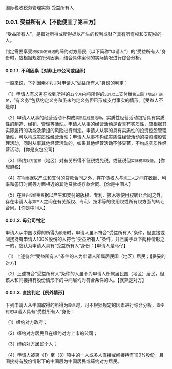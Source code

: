 国际税收税务管理实务.受益所有人

### 0.0.1. 受益所有人【不能便宜了第三方】

“受益所有人”，是指对所得或所得据以产生的权利或财产具有所有权和支配权的人。

判定需要享受`税收协定待遇`的缔约对方居民（以下简称“申请人”）的“受益所有人”身份时，应根据规定所列因素，结合具体案例的实际情况进行综合分析。

#### 0.0.1.1. 不利因素【对非上市公司或组织】

一般来说，下列因素`不利于`对申请人“受益所有人”身份的判定：

（1）申请人有义务在收到所得的`12个月`内将所得的`50%以上`支付给`第三国（地区）居民`，“有义务”包括约定义务和虽未约定义务但已形成支付事实的情形。【受益人不是你】

（2）申请人从事的经营活动不构成`实质性经营活动`。实质性经营活动包括具有实质性的制造、经销、管理等活动。申请人从事的经营活动是否具有实质性，应根据其实际履行的功能及承担的风险进行判定。申请人从事的具有实质性的投资控股管理活动，可以构成实质性经营活动；申请人从事不构成实质性经营活动的投资控股管理活动，同时从事其他经营活动的，如果其他经营活动不够显著，不构成实质性经营活动。【你是皮包公司】

（3）缔约`对方国家`（地区）对有关所得不征税或免税，或征税但`实际税率极低`。【你想避税】

（4）在`利息`据以产生和支付的贷款合同之外，存在债权人与`第三人`之间在数额、利率和签订时间等方面相近的其他贷款或存款合同。【你是中间人】

（5）在`特许权使用费`据以产生和支付的版权、专利、技术等使用权转让合同之外，存在申请人与`第三人`之间在有关版权、专利、技术等的使用权或所有权方面的转让合同。【你是中间人】

#### 0.0.1.2. 母公司判定

申请人从中国取得的所得为`股息`时，申请人虽不符合“受益所有人”条件，但直接或间接持有申请人100%股份的人符合“受益所有人”条件，并且属于以下两种情形之一的，应认为申请人具有“受益所有人”身份：【申请人是马仔】

（1）上述符合“受益所有人”条件的人为申请人所属居民国（地区）居民；【妥妥的对方】

（2）上述符合“受益所有人”条件的人虽不为申请人所属居民国（地区）居民，但该人和间接持有股份情形下的中间层均为符合条件的人。【就算是对方】

#### 0.0.1.3. 直接判定【例外情形】

下列申请人从中国取得的所得为`股息`时，可不根据规定的因素进行综合分析，`直接判定`申请人具有“受益所有人”身份：

（1）缔约对方政府；

（2）缔约对方居民且在缔约对方上市的公司；

（3）缔约对方居民个人；

（4）申请人被第（1）至（3）项中的一人或多人直接或间接持有100%股份，且间接持有股份情形下的中间层为中国居民或缔约对方居民。
